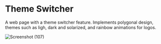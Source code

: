 # Theme Switcher
A web page with a theme switcher feature. Implements polygonal design, themes such as ligh, dark and solarized, and rainbow animations for logos.

![Screenshot (107)](https://user-images.githubusercontent.com/46415136/101513186-8f71d380-3984-11eb-8be7-d6473ac15ee9.png)

